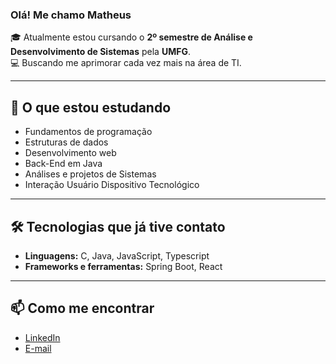### Olá! Me chamo Matheus

🎓 Atualmente estou cursando o **2º semestre de Análise e Desenvolvimento de Sistemas** pela **UMFG**.  
💻 Buscando me aprimorar cada vez mais na área de TI.

---

## 🌱 O que estou estudando
- Fundamentos de programação  
- Estruturas de dados    
- Desenvolvimento web
- Back-End em Java
- Análises e projetos de Sistemas
- Interação Usuário Dispositivo Tecnológico

---

## 🛠️ Tecnologias que já tive contato
- **Linguagens:** C, Java, JavaScript, Typescript  
- **Frameworks e ferramentas:** Spring Boot, React

---

## 📫 Como me encontrar
- [LinkedIn](https://www.linkedin.com/in/matheus-caetano-marques-34bb18269)  
- [E-mail](matheus.marques5215@gmail.com) 
 
 
